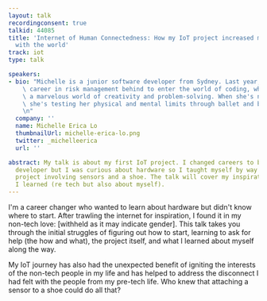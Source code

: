 ```yaml
---
layout: talk
recordingconsent: true
talkid: 44085
title: 'Internet of Human Connectedness: How my IoT project increased my connectedness
  with the world'
track: iot
type: talk

speakers:
- bio: "Michelle is a junior software developer from Sydney. Last year, she left her\
    \ career in risk management behind to enter the world of coding, where she discovered\
    \ a marvelous world of creativity and problem-solving. When she's not debugging,\
    \ she's testing her physical and mental limits through ballet and bouldering.\r\
    \n"
  company: ''
  name: Michelle Erica Lo
  thumbnailUrl: michelle-erica-lo.png
  twitter: _michelleerica
  url: ''

abstract: My talk is about my first IoT project. I changed careers to become a software
  developer but I was curious about hardware so I taught myself by way of a passion
  project involving sensors and a shoe. The talk will cover my inspiration and what
  I learned (re tech but also about myself).
---
```

I'm a career changer who wanted to learn about hardware but didn't know where to start. After trawling the internet for inspiration, I found it in my non-tech love: [withheld as it may indicate gender]. This talk takes you through the initial struggles of figuring out how to start, learning to ask for help (the how and what), the project itself, and what I learned about myself along the way. 

My IoT journey has also had the unexpected benefit of igniting the interests of the non-tech people in my life and has helped to address the disconnect I had felt with the people from my pre-tech life. Who knew that attaching a sensor to a shoe could do all that?
